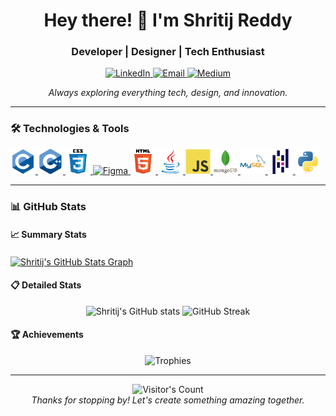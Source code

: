 <h1 align="center">Hey there! 👋 I'm Shritij Reddy</h1>
<h3 align="center">Developer | Designer | Tech Enthusiast</h3>

<p align="center">
  <a href="https://www.linkedin.com/in/shritij-reddy-540835213/" target="_blank">
    <img src="https://img.shields.io/badge/LinkedIn-0077B5?style=flat-square&logo=linkedin&logoColor=white" alt="LinkedIn"/>
  </a>
  <a href="mailto:mathians1@gmail.com">
    <img src="https://img.shields.io/badge/Email-D14836?style=flat-square&logo=gmail&logoColor=white" alt="Email"/>
  </a>
  <a href="https://shritijreddy.medium.com/" target="_blank">
    <img src="https://img.shields.io/badge/Medium-12100E?style=flat-square&logo=medium&logoColor=white" alt="Medium"/>
  </a>
</p>

<p align="center"><i>Always exploring everything tech, design, and innovation.</i></p>

---

### 🛠️ Technologies & Tools

<p align="left">
  <a href="https://www.cprogramming.com/" target="_blank" rel="noreferrer">
    <img src="https://raw.githubusercontent.com/devicons/devicon/master/icons/c/c-original.svg" alt="C" width="40" height="40"/>
  </a>
  <a href="https://www.w3schools.com/cpp/" target="_blank" rel="noreferrer">
    <img src="https://raw.githubusercontent.com/devicons/devicon/master/icons/cplusplus/cplusplus-original.svg" alt="C++" width="40" height="40"/>
  </a>
  <a href="https://www.w3schools.com/css/" target="_blank" rel="noreferrer">
    <img src="https://raw.githubusercontent.com/devicons/devicon/master/icons/css3/css3-original-wordmark.svg" alt="CSS3" width="40" height="40"/>
  </a>
  <a href="https://www.figma.com/" target="_blank" rel="noreferrer">
    <img src="https://www.vectorlogo.zone/logos/figma/figma-icon.svg" alt="Figma" width="40" height="40"/>
  </a>
  <a href="https://www.w3.org/html/" target="_blank" rel="noreferrer">
    <img src="https://raw.githubusercontent.com/devicons/devicon/master/icons/html5/html5-original-wordmark.svg" alt="HTML5" width="40" height="40"/>
  </a>
  <a href="https://www.java.com" target="_blank" rel="noreferrer">
    <img src="https://raw.githubusercontent.com/devicons/devicon/master/icons/java/java-original.svg" alt="Java" width="40" height="40"/>
  </a>
  <a href="https://developer.mozilla.org/en-US/docs/Web/JavaScript" target="_blank" rel="noreferrer">
    <img src="https://raw.githubusercontent.com/devicons/devicon/master/icons/javascript/javascript-original.svg" alt="JavaScript" width="40" height="40"/>
  </a>
  <a href="https://www.mongodb.com/" target="_blank" rel="noreferrer">
    <img src="https://raw.githubusercontent.com/devicons/devicon/master/icons/mongodb/mongodb-original-wordmark.svg" alt="MongoDB" width="40" height="40"/>
  </a>
  <a href="https://www.mysql.com/" target="_blank" rel="noreferrer">
    <img src="https://raw.githubusercontent.com/devicons/devicon/master/icons/mysql/mysql-original-wordmark.svg" alt="MySQL" width="40" height="40"/>
  </a>
  <a href="https://pandas.pydata.org/" target="_blank" rel="noreferrer">
    <img src="https://raw.githubusercontent.com/devicons/devicon/2ae2a900d2f041da66e950e4d48052658d850630/icons/pandas/pandas-original.svg" alt="Pandas" width="40" height="40"/>
  </a>
  <a href="https://www.python.org" target="_blank" rel="noreferrer">
    <img src="https://raw.githubusercontent.com/devicons/devicon/master/icons/python/python-original.svg" alt="Python" width="40" height="40"/>
  </a>
</p>

---

### 📊 GitHub Stats

#### 📈 Summary Stats
<a href="https://github.com/Shrithu10">
  <img align="center" src="https://github-profile-summary-cards.vercel.app/api/cards/profile-details?username=Shrithu10&theme=gruvbox&hide_border=true" alt="Shritij's GitHub Stats Graph"/>
</a>

#### 📋 Detailed Stats
<p align="center">
  <img src="https://github-readme-stats.vercel.app/api?username=Shrithu10&show_icons=true&theme=gruvbox&hide_border=true" alt="Shritij's GitHub stats" width="48%" />
  <img src="https://github-readme-streak-stats.herokuapp.com/?user=Shrithu10&theme=gruvbox&hide_border=true" alt="GitHub Streak" width="48%" />
</p>

#### 🏆 Achievements
<p align="center">
  <img width=900 src="https://github-profile-trophy.vercel.app/?username=Shrithu10&column=7&theme=gruvbox&no-frame=true" alt="Trophies"/>
</p>

---

<p align="center">
  <img src="https://profile-counter.glitch.me/Shrithu10/count.svg" alt="Visitor's Count" />
  <br/>
  <i>Thanks for stopping by! Let's create something amazing together.</i>
</p>
